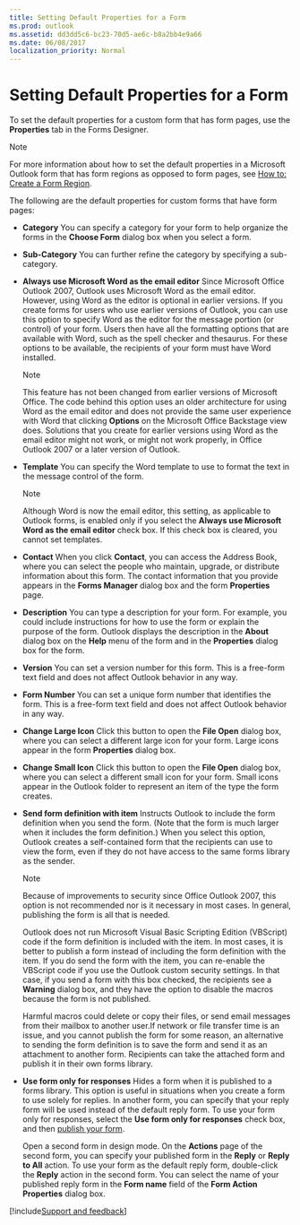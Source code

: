 ```yaml
---
title: Setting Default Properties for a Form
ms.prod: outlook
ms.assetid: dd3dd5c6-bc23-70d5-ae6c-b8a2bb4e9a66
ms.date: 06/08/2017
localization_priority: Normal
---
```



# Setting Default Properties for a Form

To set the default properties for a custom form that has form pages, use the **Properties** tab in the Forms Designer.

> [!NOTE] 
> For more information about how to set the default properties in a Microsoft Outlook form that has form regions as opposed to form pages, see  [How to: Create a Form Region](create-a-form-region.md).


The following are the default properties for custom forms that have form pages:

- **Category** You can specify a category for your form to help organize the forms in the **Choose Form** dialog box when you select a form.
    
- **Sub-Category** You can further refine the category by specifying a sub-category.
    
- **Always use Microsoft Word as the email editor** Since Microsoft Office Outlook 2007, Outlook uses Microsoft Word as the email editor. However, using Word as the editor is optional in earlier versions. If you create forms for users who use earlier versions of Outlook, you can use this option to specify Word as the editor for the message portion (or control) of your form. Users then have all the formatting options that are available with Word, such as the spell checker and thesaurus. For these options to be available, the recipients of your form must have Word installed.
    
  > [!NOTE] 
  > This feature has not been changed from earlier versions of Microsoft Office. The code behind this option uses an older architecture for using Word as the email editor and does not provide the same user experience with Word that clicking **Options** on the Microsoft Office Backstage view does. Solutions that you create for earlier versions using Word as the email editor might not work, or might not work properly, in Office Outlook 2007 or a later version of Outlook.

- **Template** You can specify the Word template to use to format the text in the message control of the form.
    
  > [!NOTE] 
  > Although Word is now the email editor, this setting, as applicable to Outlook forms, is enabled only if you select the **Always use Microsoft Word as the email editor** check box. If this check box is cleared, you cannot set templates.

- **Contact** When you click **Contact**, you can access the Address Book, where you can select the people who maintain, upgrade, or distribute information about this form. The contact information that you provide appears in the **Forms Manager** dialog box and the form **Properties** page.
    
- **Description** You can type a description for your form. For example, you could include instructions for how to use the form or explain the purpose of the form. Outlook displays the description in the **About** dialog box on the **Help** menu of the form and in the **Properties** dialog box for the form.
    
- **Version** You can set a version number for this form. This is a free-form text field and does not affect Outlook behavior in any way.
    
- **Form Number** You can set a unique form number that identifies the form. This is a free-form text field and does not affect Outlook behavior in any way.
    
- **Change Large Icon** Click this button to open the **File Open** dialog box, where you can select a different large icon for your form. Large icons appear in the form **Properties** dialog box.
    
- **Change Small Icon** Click this button to open the **File Open** dialog box, where you can select a different small icon for your form. Small icons appear in the Outlook folder to represent an item of the type the form creates.
    
- **Send form definition with item** Instructs Outlook to include the form definition when you send the form. (Note that the form is much larger when it includes the form definition.) When you select this option, Outlook creates a self-contained form that the recipients can use to view the form, even if they do not have access to the same forms library as the sender.
    
  > [!NOTE] 
  > Because of improvements to security since Office Outlook 2007, this option is not recommended nor is it necessary in most cases. In general, publishing the form is all that is needed.

  Outlook does not run Microsoft Visual Basic Scripting Edition (VBScript) code if the form definition is included with the item. In most cases, it is better to publish a form instead of including the form definition with the item. If you do send the form with the item, you can re-enable the VBScript code if you use the Outlook custom security settings. In that case, if you send a form with this box checked, the recipients see a **Warning** dialog box, and they have the option to disable the macros because the form is not published. 
  
  Harmful macros could delete or copy their files, or send email messages from their mailbox to another user.If network or file transfer time is an issue, and you cannot publish the form for some reason, an alternative to sending the form definition is to save the form and send it as an attachment to another form. Recipients can take the attached form and publish it in their own forms library.
    
- **Use form only for responses** Hides a form when it is published to a forms library. This option is useful in situations when you create a form to use solely for replies. In another form, you can specify that your reply form will be used instead of the default reply form. To use your form only for responses, select the **Use form only for responses** check box, and then [publish your form](../Customizing-Forms/publish-a-form.md). 

  Open a second form in design mode. On the **Actions** page of the second form, you can specify your published form in the **Reply** or **Reply to All** action. To use your form as the default reply form, double-click the **Reply** action in the second form. You can select the name of your published reply form in the **Form name** field of the **Form Action Properties** dialog box.

[!include[Support and feedback](~/includes/feedback-boilerplate.md)]

